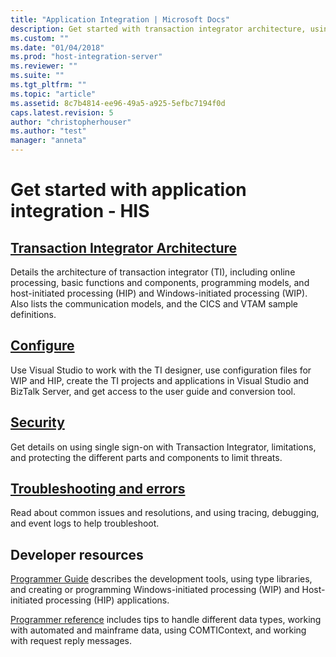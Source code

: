 ```yaml
---
title: "Application Integration | Microsoft Docs"
description: Get started with transaction integrator architecture, using the TI designer and configuring WIP and HIP, using single sign-on for security, common issues and resolutions, and the development tools and data types - Host Integration Server (HIS) 
ms.custom: ""
ms.date: "01/04/2018"
ms.prod: "host-integration-server"
ms.reviewer: ""
ms.suite: ""
ms.tgt_pltfrm: ""
ms.topic: "article"
ms.assetid: 8c7b4814-ee96-49a5-a925-5efbc7194f0d
caps.latest.revision: 5
author: "christopherhouser"
ms.author: "test"
manager: "anneta"
---
```

# Get started with application integration - HIS

## [Transaction Integrator Architecture](transaction-integrator-architecture1.md)  
Details the architecture of transaction integrator (TI), including online processing, basic functions and components, programming models, and host-initiated processing (HIP) and Windows-initiated processing (WIP). Also lists the communication models, and the CICS and VTAM sample definitions.

## [Configure](application-integration-configuration-2.md)
Use Visual Studio to work with the TI designer, use configuration files for WIP and HIP, create the TI projects and applications in Visual Studio and BizTalk Server, and get access to the user guide and conversion tool. 

## [Security](application-integration-security-2.md)
Get details on using single sign-on with Transaction Integrator, limitations, and protecting the different parts and components to limit threats.

## [Troubleshooting and errors](application-integration-troubleshooting-2.md)
Read about common issues and resolutions, and using tracing, debugging, and event logs to help troubleshoot. 

## Developer resources

[Programmer Guide](application-integration-programmer’s-guide2.md) describes the development tools, using type libraries, and creating or programming Windows-initiated processing (WIP) and Host-initiated processing (HIP) applications. 

[Programmer reference](application-integration-programmer-s-reference2.md) includes tips to handle different data types, working with automated and mainframe data, using COMTIContext, and working with request reply messages. 
